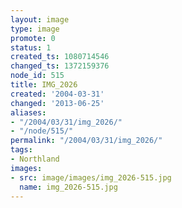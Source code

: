 ```yaml
---
layout: image
type: image
promote: 0
status: 1
created_ts: 1080714546
changed_ts: 1372159376
node_id: 515
title: IMG_2026
created: '2004-03-31'
changed: '2013-06-25'
aliases:
- "/2004/03/31/img_2026/"
- "/node/515/"
permalink: "/2004/03/31/img_2026/"
tags:
- Northland
images:
- src: image/images/img_2026-515.jpg
  name: img_2026-515.jpg
---
```


